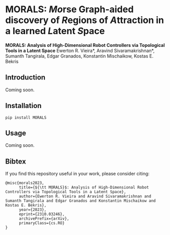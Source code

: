 # MORALS:  *Mo*rse Graph-aided discovery of *R*egions of *A*ttraction in a learned *L*atent *S*pace 

**MORALS: Analysis of High-Dimensional Robot Controllers via Topological Tools in a Latent Space**
Ewerton R. Vieira*, Aravind Sivaramakrishnan*, Sumanth Tangirala, Edgar Granados, Konstantin Mischaikow, Kostas E. Bekris

## Introduction
Coming soon.

## Installation
```
pip install MORALS
```

## Usage
Coming soon.

## Bibtex
If you find this repository useful in your work, please consider citing:
```
@misc{morals2023,
      title={${\tt MORALS}$: Analysis of High-Dimensional Robot Controllers via Topological Tools in a Latent Space}, 
      author={Ewerton R. Vieira and Aravind Sivaramakrishnan and Sumanth Tangirala and Edgar Granados and Konstantin Mischaikow and Kostas E. Bekris},
      year={2023},
      eprint={2310.03246},
      archivePrefix={arXiv},
      primaryClass={cs.RO}
}
```
